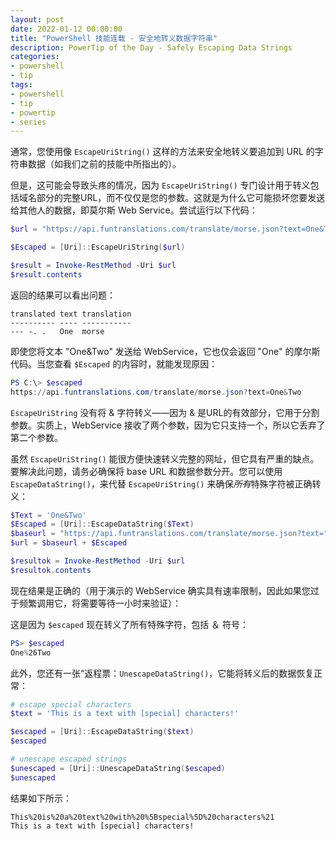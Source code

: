```yaml
---
layout: post
date: 2022-01-12 00:00:00
title: "PowerShell 技能连载 - 安全地转义数据字符串"
description: PowerTip of the Day - Safely Escaping Data Strings
categories:
- powershell
- tip
tags:
- powershell
- tip
- powertip
- series
---
```

通常，您使用像 `EscapeUriString()` 这样的方法来安全地转义要追加到 URL 的字符串数据（如我们之前的技能中所指出的）。

但是，这可能会导致头疼的情况，因为 `EscapeUriString()` 专门设计用于转义包括域名部分的完整URL，而不仅仅是您的参数。这就是为什么它可能损坏您要发送给其他人的数据，即莫尔斯 Web Service。尝试运行以下代码：

```powershell
$url = "https://api.funtranslations.com/translate/morse.json?text=One&Two"

$Escaped = [Uri]::EscapeUriString($url)

$result = Invoke-RestMethod -Uri $url
$result.contents
```

返回的结果可以看出问题：

    translated text translation
    ---------- ---- -----------
    --- -. .   One  morse

即使您将文本 "One&Two" 发送给 WebService，它也仅会返回 "One" 的摩尔斯代码。当您查看 `$Escaped` 的内容时，就能发现原因：

```powershell
PS C:\> $escaped
https://api.funtranslations.com/translate/morse.json?text=One&Two
```

`EscapeUriString` 没有将 & 字符转义——因为 & 是URL的有效部分，它用于分割参数。实质上，WebService 接收了两个参数，因为它只支持一个，所以它丢弃了第二个参数。

虽然 `EscapeUriString()` 能很方便快速转义完整的网址，但它具有严重的缺点。要解决此问题，请务必确保将 base URL 和数据参数分开。您可以使用 `EscapeDataString()`，来代替 `EscapeUriString()` 来确保*所有*特殊字符被正确转义：

```powershell
$Text = 'One&Two'
$Escaped = [Uri]::EscapeDataString($Text)
$baseurl = "https://api.funtranslations.com/translate/morse.json?text="
$url = $baseurl + $Escaped

$resultok = Invoke-RestMethod -Uri $url
$resultok.contents
```

现在结果是正确的（用于演示的 WebService 确实具有速率限制，因此如果您过于频繁调用它，将需要等待一小时来验证）：

这是因为 `$escaped` 现在转义了所有特殊字符，包括 ＆ 符号：

```powershell
PS> $escaped
One%26Two
```

此外，您还有一张“返程票：`UnescapeDataString()`，它能将转义后的数据恢复正常：

```powershell
# escape special characters
$text = 'This is a text with [special] characters!'

$escaped = [Uri]::EscapeDataString($text)
$escaped

# unescape escaped strings
$unescaped = [Uri]::UnescapeDataString($escaped)
$unescaped
```

结果如下所示：

    This%20is%20a%20text%20with%20%5Bspecial%5D%20characters%21
    This is a text with [special] characters!

<!--本文国际来源：[Safely Escaping Data Strings](https://community.idera.com/database-tools/powershell/powertips/b/tips/posts/safely-escaping-data-strings)-->

